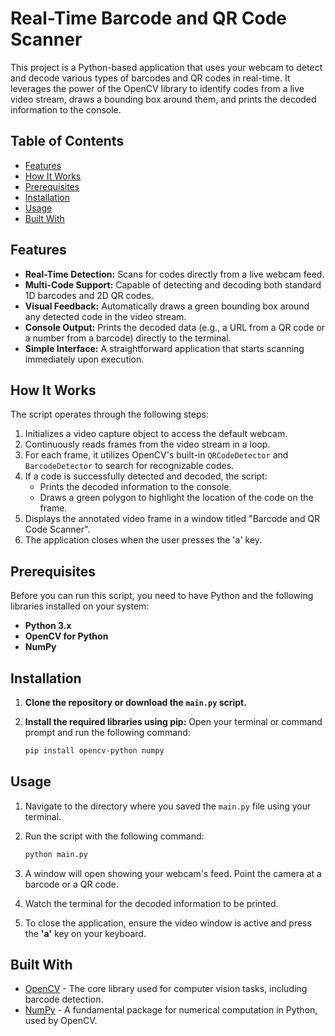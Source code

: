 # Real-Time Barcode and QR Code Scanner

This project is a Python-based application that uses your webcam to detect and decode various types of barcodes and QR codes in real-time. It leverages the power of the OpenCV library to identify codes from a live video stream, draws a bounding box around them, and prints the decoded information to the console.

## Table of Contents

- [Features](#features)
- [How It Works](#how-it-works)
- [Prerequisites](#prerequisites)
- [Installation](#installation)
- [Usage](#usage)
- [Built With](#built-with)

## Features

-   **Real-Time Detection:** Scans for codes directly from a live webcam feed.
-   **Multi-Code Support:** Capable of detecting and decoding both standard 1D barcodes and 2D QR codes.
-   **Visual Feedback:** Automatically draws a green bounding box around any detected code in the video stream.
-   **Console Output:** Prints the decoded data (e.g., a URL from a QR code or a number from a barcode) directly to the terminal.
-   **Simple Interface:** A straightforward application that starts scanning immediately upon execution.

## How It Works

The script operates through the following steps:
1.  Initializes a video capture object to access the default webcam.
2.  Continuously reads frames from the video stream in a loop.
3.  For each frame, it utilizes OpenCV's built-in `QRCodeDetector` and `BarcodeDetector` to search for recognizable codes.
4.  If a code is successfully detected and decoded, the script:
    -   Prints the decoded information to the console.
    -   Draws a green polygon to highlight the location of the code on the frame.
5.  Displays the annotated video frame in a window titled "Barcode and QR Code Scanner".
6.  The application closes when the user presses the 'a' key.

## Prerequisites

Before you can run this script, you need to have Python and the following libraries installed on your system:

-   **Python 3.x**
-   **OpenCV for Python**
-   **NumPy**

## Installation

1.  **Clone the repository or download the `main.py` script.**

2.  **Install the required libraries using pip:**
    Open your terminal or command prompt and run the following command:
    ```sh
    pip install opencv-python numpy
    ```

## Usage

1.  Navigate to the directory where you saved the `main.py` file using your terminal.

2.  Run the script with the following command:
    ```sh
    python main.py
    ```

3.  A window will open showing your webcam's feed. Point the camera at a barcode or a QR code.

4.  Watch the terminal for the decoded information to be printed.

5.  To close the application, ensure the video window is active and press the **'a'** key on your keyboard.

## Built With

-   [OpenCV](https://opencv.org/) - The core library used for computer vision tasks, including barcode detection.
-   [NumPy](https://numpy.org/) - A fundamental package for numerical computation in Python, used by OpenCV.


